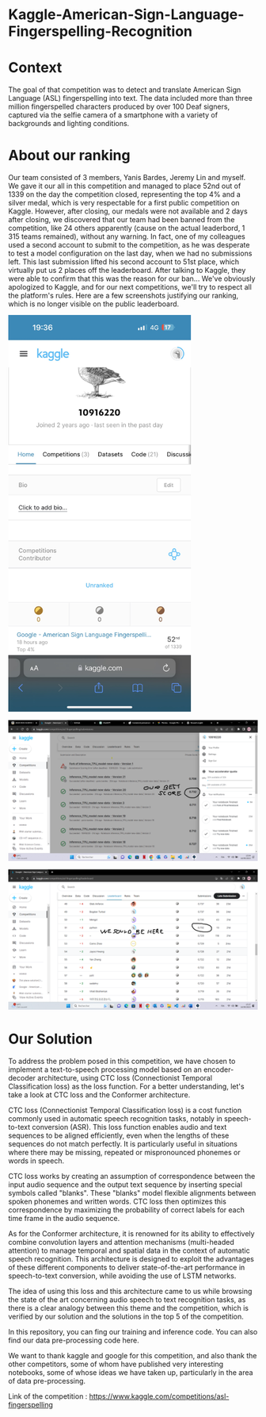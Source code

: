 # Kaggle-American-Sign-Language-Fingerspelling-Recognition

# Context

The goal of that competition was to detect and translate American Sign Language (ASL) fingerspelling into text. The data included more than three million fingerspelled characters produced by over 100 Deaf signers, captured via the selfie camera of a smartphone with a variety of backgrounds and lighting conditions.

# About our ranking 

Our team consisted of 3 members, Yanis Bardes, Jeremy Lin and myself. We gave it our all in this competition and managed to place 52nd out of 1339 on the day the competition closed, representing the top 4% and a silver medal, which is very respectable for a first public competition on Kaggle. However, after closing, our medals were not available and 2 days after closing, we discovered that our team had been banned from the competition, like 24 others apparently (cause on the actual leaderbord, 1 315 teams remained), without any warning. In fact, one of my colleagues used a second account to submit to the competition, as he was desperate to test a model configuration on the last day, when we had no submissions left. This last submission lifted his second account to 51st place, which virtually put us 2 places off the leaderboard. After talking to Kaggle, they were able to confirm that this was the reason for our ban... We've obviously apologized to Kaggle, and for our next competitions, we'll try to respect all the platform's rules. Here are a few screenshots justifying our ranking, which is no longer visible on the public leaderboard.

<img src="images/IMG_0056.jpg" height="800">

![](images/submissions.png)

![](images/leaderbord.png)

# Our Solution

To address the problem posed in this competition, we have chosen to implement a text-to-speech processing model based on an encoder-decoder architecture, using CTC loss (Connectionist Temporal Classification loss) as the loss function. For a better understanding, let's take a look at CTC loss and the Conformer architecture.

CTC loss (Connectionist Temporal Classification loss) is a cost function commonly used in automatic speech recognition tasks, notably in speech-to-text conversion (ASR). This loss function enables audio and text sequences to be aligned efficiently, even when the lengths of these sequences do not match perfectly. It is particularly useful in situations where there may be missing, repeated or mispronounced phonemes or words in speech.

CTC loss works by creating an assumption of correspondence between the input audio sequence and the output text sequence by inserting special symbols called "blanks". These "blanks" model flexible alignments between spoken phonemes and written words. CTC loss then optimizes this correspondence by maximizing the probability of correct labels for each time frame in the audio sequence.

As for the Conformer architecture, it is renowned for its ability to effectively combine convolution layers and attention mechanisms (multi-headed attention) to manage temporal and spatial data in the context of automatic speech recognition. This architecture is designed to exploit the advantages of these different components to deliver state-of-the-art performance in speech-to-text conversion, while avoiding the use of LSTM networks.

The idea of using this loss and this architecture came to us while browsing the state of the art concerning audio speech to text recognition tasks, as there is a clear analogy between this theme and the competition, which is verified by our solution and the solutions in the top 5 of the competition.

In this repository, you can fing our training and inference code. You can also find our data pre-processing code here.

We want to thank kaggle and google for this competition, and also thank the other competitors, some of whom have published very interesting notebooks, some of whose ideas we have taken up, particularly in the area of data pre-processing.

Link of the competition : https://www.kaggle.com/competitions/asl-fingerspelling

